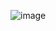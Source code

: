 ![image](https://user-images.githubusercontent.com/57319180/156789635-b933d137-7526-4bc6-ab59-7f4a60a02f40.png)
